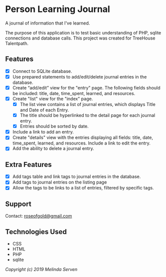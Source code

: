 # Person Learning Journal
A journal of information that I've learned.

The purpose of this application is to test basic understanding of PHP, sqlite connections and database calls. This project was created for TreeHouse Talentpath.

## Features
* [x] Connect to SQLite database.
* [x] Use prepared statements to add/edit/delete journal entries in the database.
* [x] Create “add/edit” view for the "entry" page. The following fields should be included: title, date, time_spent, learned, and resources.
* [x] Create "list" view for the "index" page.
  * [x] The list view contains a list of journal entries, which displays Title and Date of each Entry.
  * [x] The title should be hyperlinked to the detail page for each journal entry.
  * [x] Entries should be sorted by date.
* [x] Include a link to add an entry.
* [x] Create "details" view with the entries displaying all fields: title, date, time_spent, learned, and resources. Include a link to edit the entry.
* [x] Add the ability to delete a journal entry.

## Extra Features
* [x] Add tags table and link tags to journal entries in the database.
* [x] Add tags to journal entries on the listing page
* [x] Allow the tags to be links to a list of entries, filtered by specific tags.

## Support
Contact: roseofgold@gmail.com

## Technologies Used
* CSS
* HTML
* PHP
* sqlite

_Copyright (c) 2019 Melinda Serven_
